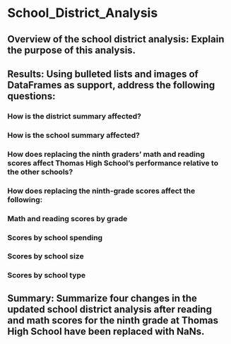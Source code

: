 # School_District_Analysis
## Overview of the school district analysis: Explain the purpose of this analysis.

## Results: Using bulleted lists and images of DataFrames as support, address the following questions:

### How is the district summary affected?

### How is the school summary affected?

### How does replacing the ninth graders’ math and reading scores affect Thomas High School’s performance relative to the other schools?

### How does replacing the ninth-grade scores affect the following:

### Math and reading scores by grade

### Scores by school spending

### Scores by school size

### Scores by school type

## Summary: Summarize four changes in the updated school district analysis after reading and math scores for the ninth grade at Thomas High School have been replaced with NaNs.
